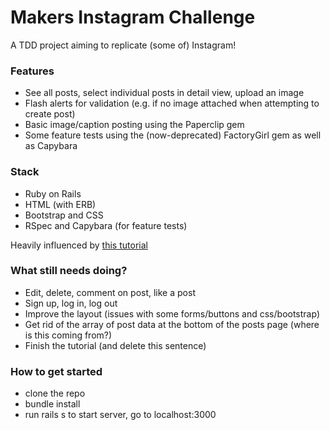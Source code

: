 # Makers Instagram Challenge

A TDD project aiming to replicate (some of) Instagram!

### Features

* See all posts, select individual posts in detail view, upload an image
* Flash alerts for validation (e.g. if no image attached when attempting to create post)
* Basic image/caption posting using the Paperclip gem
* Some feature tests using the (now-deprecated) FactoryGirl gem as well as Capybara

### Stack

* Ruby on Rails
* HTML (with ERB)
* Bootstrap and CSS
* RSpec and Capybara (for feature tests) 

Heavily influenced by [this tutorial](https://www.devwalks.com/lets-build-instagram-test-driven-with-ruby-on-rails-part-1/)

### What still needs doing?

* Edit, delete, comment on post, like a post
* Sign up, log in, log out
* Improve the layout (issues with some forms/buttons and css/bootstrap)
* Get rid of the array of post data at the bottom of the posts page (where is this coming from?)
* Finish the tutorial (and delete this sentence)

### How to get started

* clone the repo
* bundle install
* run rails s to start server, go to localhost:3000
